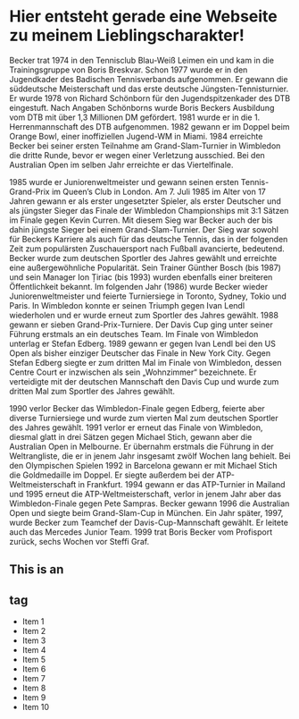 # Hier entsteht gerade eine Webseite zu meinem Lieblingscharakter!

Becker trat 1974 in den Tennisclub Blau-Weiß Leimen ein und kam in die Trainingsgruppe von Boris Breskvar. 
Schon 1977 wurde er in den Jugendkader des Badischen Tennisverbands aufgenommen. Er gewann die süddeutsche Meisterschaft und das erste deutsche Jüngsten-Tennisturnier. 
Er wurde 1978 von Richard Schönborn für den Jugendspitzenkader des DTB eingestuft. 
Nach Angaben Schönborns wurde Boris Beckers Ausbildung vom DTB mit über 1,3 Millionen DM gefördert.
1981 wurde er in die 1. Herrenmannschaft des DTB aufgenommen. 1982 gewann er im Doppel beim Orange Bowl, einer inoffiziellen Jugend-WM in Miami. 
1984 erreichte Becker bei seiner ersten Teilnahme am Grand-Slam-Turnier in Wimbledon die dritte Runde, bevor er wegen einer Verletzung ausschied. 
Bei den Australian Open im selben Jahr erreichte er das Viertelfinale.

1985 wurde er Juniorenweltmeister und gewann seinen ersten Tennis-Grand-Prix im Queen’s Club in London. 
Am 7. Juli 1985 im Alter von 17 Jahren gewann er als erster ungesetzter Spieler, als erster Deutscher und als jüngster Sieger das Finale der Wimbledon Championships mit 3:1 Sätzen im Finale gegen Kevin Curren.
Mit diesem Sieg war Becker auch der bis dahin jüngste Sieger bei einem Grand-Slam-Turnier. 
Der Sieg war sowohl für Beckers Karriere als auch für das deutsche Tennis, das in der folgenden Zeit zum populärsten Zuschauersport nach Fußball avancierte, bedeutend.
Becker wurde zum deutschen Sportler des Jahres gewählt und erreichte eine außergewöhnliche Popularität. Sein Trainer Günther Bosch (bis 1987) und sein Manager Ion Țiriac (bis 1993) wurden ebenfalls einer breiteren Öffentlichkeit bekannt. Im folgenden Jahr (1986) wurde Becker wieder Juniorenweltmeister und feierte Turniersiege in Toronto, Sydney, Tokio und Paris. In Wimbledon konnte er seinen Triumph gegen Ivan Lendl wiederholen und er wurde erneut zum Sportler des Jahres gewählt. 1988 gewann er sieben Grand-Prix-Turniere. Der Davis Cup ging unter seiner Führung erstmals an ein deutsches Team. Im Finale von Wimbledon unterlag er Stefan Edberg. 1989 gewann er gegen Ivan Lendl bei den US Open als bisher einziger Deutscher das Finale in New York City. Gegen Stefan Edberg siegte er zum dritten Mal im Finale von Wimbledon, dessen Centre Court er inzwischen als sein „Wohnzimmer“ bezeichnete. Er verteidigte mit der deutschen Mannschaft den Davis Cup und wurde zum dritten Mal zum Sportler des Jahres gewählt.

1990 verlor Becker das Wimbledon-Finale gegen Edberg, feierte aber diverse Turniersiege und wurde zum vierten Mal zum deutschen Sportler des Jahres gewählt.
1991 verlor er erneut das Finale von Wimbledon, diesmal glatt in drei Sätzen gegen Michael Stich, gewann aber die Australian Open in Melbourne. 
Er übernahm erstmals die Führung in der Weltrangliste, die er in jenem Jahr insgesamt zwölf Wochen lang behielt. Bei den Olympischen Spielen 1992 in Barcelona gewann er mit Michael Stich die Goldmedaille im Doppel.
Er siegte außerdem bei der ATP-Weltmeisterschaft in Frankfurt. 1994 gewann er das ATP-Turnier in Mailand und 1995 erneut die ATP-Weltmeisterschaft, verlor in jenem Jahr aber das Wimbledon-Finale gegen Pete Sampras.
Becker gewann 1996 die Australian Open und siegte beim Grand-Slam-Cup in München. Ein Jahr später, 1997, wurde Becker zum Teamchef der Davis-Cup-Mannschaft gewählt. Er leitete auch das Mercedes Junior Team. 
1999 trat Boris Becker vom Profisport zurück, sechs Wochen vor Steffi Graf.

## This is an <h2> tag

* Item 1
* Item 2
* Item 3
* Item 4
* Item 5
* Item 6
* Item 7
* Item 8
* Item 9
* Item 10